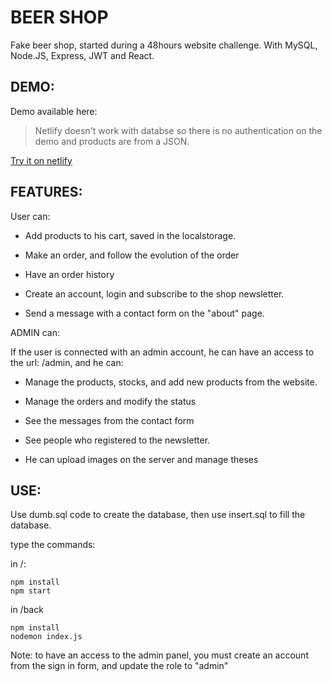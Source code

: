 # BEER SHOP 

Fake beer shop, started during a 48hours website challenge.
With MySQL, Node.JS, Express, JWT and React.


## DEMO:

Demo available here:

> Netlify doesn't work with databse so there is no authentication on the demo and products are from a JSON.

[Try it on netlify](https://beer-shop-wcs.netlify.com/)


## FEATURES:

User can:

- Add products to his cart, saved in the localstorage. 

- Make an order, and follow the evolution of the order

- Have an order history

- Create an account, login and subscribe to the shop newsletter.

- Send a message with a contact form on the "about" page.


ADMIN can:

If the user is connected with an admin account, he can have an access to the url: /admin, and he can:

- Manage the products, stocks, and add new products from the website. 

- Manage the orders and modify the status

- See the messages from the contact form 

- See people who registered to the newsletter.

- He can upload images on the server and manage theses


## USE:

Use dumb.sql code to create the database, then use insert.sql to fill the database.

type the commands:

in /:
```
npm install
npm start
```

in /back
```
npm install
nodemon index.js
```

Note: to have an access to the admin panel, you must create an account from the sign in form, and update the role to "admin"
